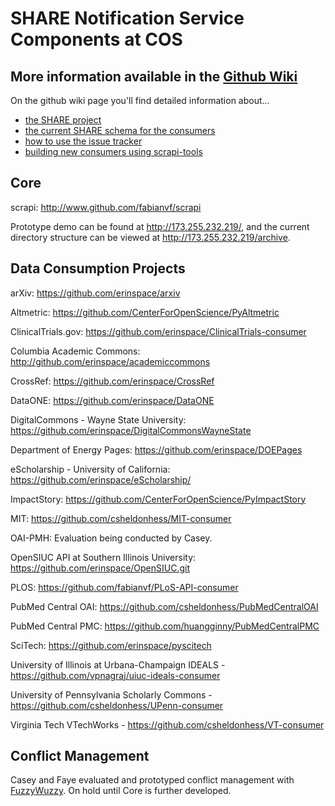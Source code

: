 SHARE Notification Service Components at COS
=====

More information available in the [Github Wiki](https://github.com/CenterForOpenScience/SHARE/wiki)
-----

On the github wiki page you'll find detailed information about...
* [the SHARE project](https://github.com/CenterForOpenScience/SHARE/wiki)
* [the current SHARE schema for the consumers](https://github.com/CenterForOpenScience/SHARE/wiki/Current-SHARE-schema)
* [how to use the issue tracker](https://github.com/CenterForOpenScience/SHARE/wiki/Using-the-Issue-Tracker)
* [building new consumers using scrapi-tools](https://github.com/CenterForOpenScience/SHARE/wiki/Creating-a-consumer-using-scrapi-tools)

Core
-----

scrapi: http://www.github.com/fabianvf/scrapi

Prototype demo can be found at http://173.255.232.219/, and the current directory structure can be viewed at http://173.255.232.219/archive.

Data Consumption Projects
-----

arXiv: https://github.com/erinspace/arxiv

Altmetric: https://github.com/CenterForOpenScience/PyAltmetric

ClinicalTrials.gov: https://github.com/erinspace/ClinicalTrials-consumer

Columbia Academic Commons: http://github.com/erinspace/academiccommons

CrossRef: https://github.com/erinspace/CrossRef

DataONE: https://github.com/erinspace/DataONE

DigitalCommons - Wayne State University: https://github.com/erinspace/DigitalCommonsWayneState

Department of Energy Pages: https://github.com/erinspace/DOEPages

eScholarship - University of California: https://github.com/erinspace/eScholarship/

ImpactStory: https://github.com/CenterForOpenScience/PyImpactStory

MIT: https://github.com/csheldonhess/MIT-consumer

OAI-PMH: Evaluation being conducted by Casey.

OpenSIUC API at Southern Illinois University: https://github.com/erinspace/OpenSIUC.git

PLOS: https://github.com/fabianvf/PLoS-API-consumer

PubMed Central OAI: https://github.com/csheldonhess/PubMedCentralOAI

PubMed Central PMC: https://github.com/huangginny/PubMedCentralPMC

SciTech: https://github.com/erinspace/pyscitech

University of Illinois at Urbana-Champaign IDEALS - https://github.com/vpnagraj/uiuc-ideals-consumer

University of Pennsylvania Scholarly Commons - https://github.com/csheldonhess/UPenn-consumer

Virginia Tech VTechWorks - https://github.com/csheldonhess/VT-consumer



Conflict Management
-----

Casey and Faye evaluated and prototyped conflict management with [FuzzyWuzzy](https://github.com/seatgeek/fuzzywuzzy). On hold until Core is further developed.

